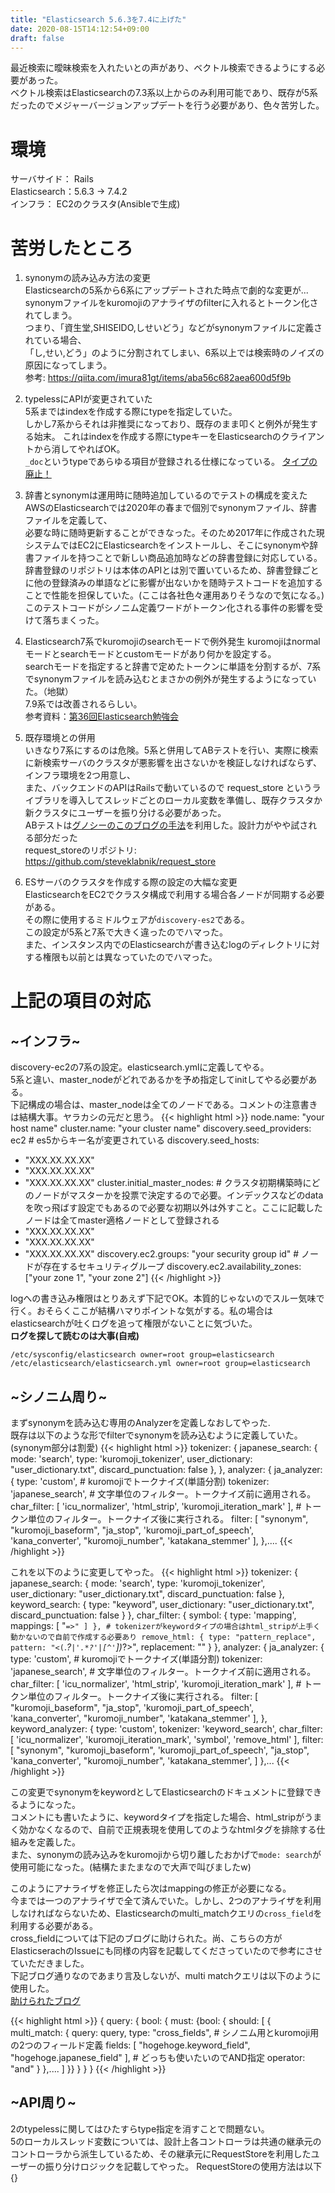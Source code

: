 ```yaml
---
title: "Elasticsearch 5.6.3を7.4に上げた"
date: 2020-08-15T14:12:54+09:00
draft: false
---
```

  
最近検索に曖昧検索を入れたいとの声があり、ベクトル検索できるようにする必要があった。  
ベクトル検索はElasticsearchの7.3系以上からのみ利用可能であり、既存が5系だったのでメジャーバージョンアップデートを行う必要があり、色々苦労した。 

# 環境  
サーバサイド： Rails  
Elasticsearch：5.6.3 -> 7.4.2  
インフラ： EC2のクラスタ(Ansibleで生成)

# 苦労したところ
1. synonymの読み込み方法の変更  
Elasticsearchの5系から6系にアップデートされた時点で劇的な変更が...
synonymファイルをkuromojiのアナライザのfilterに入れるとトークン化されてしまう。  
つまり、「資生堂,SHISEIDO,しせいどう」などがsynonymファイルに定義されている場合、  
「し,せい,どう」のように分割されてしまい、6系以上では検索時のノイズの原因になってしまう。  
参考: https://qiita.com/imura81gt/items/aba56c682aea600d5f9b



2. typelessにAPIが変更されていた  
5系まではindexを作成する際にtypeを指定していた。  
しかし7系からそれは非推奨になっており、既存のまま叩くと例外が発生する始末。 
これはindexを作成する際にtypeキーをElasticsearchのクライアントから消してやればOK。  
`_doc`というtypeであらゆる項目が登録される仕様になっている。 
[タイプの廃止！](https://www.elastic.co/jp/blog/moving-from-types-to-typeless-apis-in-elasticsearch-7-0)



3. 辞書とsynonymは運用時に随時追加しているのでテストの構成を変えた  
AWSのElasticsearchでは2020年の春まで個別でsynonymファイル、辞書ファイルを定義して、  
必要な時に随時更新することができなった。そのため2017年に作成された現システムではEC2にElasticsearchをインストールし、そこにsynonymや辞書ファイルを持つことで新しい商品追加時などの辞書登録に対応している。    
辞書登録のリポジトリは本体のAPIとは別で置いているため、辞書登録ごとに他の登録済みの単語などに影響が出ないかを随時テストコードを追加することで性能を担保していた。(ここは各社色々運用ありそうなので気になる。)  
このテストコードがシノニム定義ワードがトークン化される事件の影響を受けて落ちまくった。  



4. Elasticsearch7系でkuromojiのsearchモードで例外発生
kuromojiはnormalモードとsearchモードとcustomモードがあり何かを設定する。  
searchモードを指定すると辞書で定めたトークンに単語を分割するが、7系でsynonymファイルを読み込むとまさかの例外が発生するようになっていた。（地獄）  
7.9系では改善されるらしい。  
参考資料：[第36回Elasticsearch勉強会](https://noti.st/johtani/CEIYbT)  



5. 既存環境との併用  
いきなり7系にするのは危険。5系と併用してABテストを行い、実際に検索に新検索サーバのクラスタが悪影響を出さないかを検証しなければならず、インフラ環境を2つ用意し、  
また、バックエンドのAPIはRailsで動いているので request_store というライブラリを導入してスレッドごとのローカル変数を準備し、既存クラスタか新クラスタにユーザーを振り分ける必要があった。  
ABテストは[グノシーのこのブログの手法](https://data.gunosy.io/entry/ab_testing_assignment)を利用した。設計力がやや試される部分だった  
request_storeのリポジトリ: https://github.com/steveklabnik/request_store  


6. ESサーバのクラスタを作成する際の設定の大幅な変更  
ElasticsearchをEC2でクラスタ構成で利用する場合各ノードが同期する必要がある。  
その際に使用するミドルウェアが`discovery-es2`である。  
この設定が5系と7系で大きく違ったのでハマった。  
また、インスタンス内でのElasticsearchが書き込むlogのディレクトリに対する権限も以前とは異なっていたのでハマった。
  


# 上記の項目の対応  
## ~インフラ~

discovery-ec2の7系の設定。elasticsearch.ymlに定義してやる。  
5系と違い、master_nodeがどれであるかを予め指定してinitしてやる必要がある。  
下記構成の場合は、master_nodeは全てのノードである。コメントの注意書きは結構大事。ヤラカシの元だと思う。
{{< highlight html >}}
node.name: "your host name"
cluster.name: "your cluster name"
discovery.seed_providers: ec2 # es5からキー名が変更されている
discovery.seed_hosts:
  - "XXX.XX.XX.XX"
  - "XXX.XX.XX.XX"
  - "XXX.XX.XX.XX"
cluster.initial_master_nodes: # クラスタ初期構築時にどのノードがマスターかを投票で決定するので必要。インデックスなどのdataを吹っ飛ばす設定でもあるので必要な初期以外は外すこと。ここに記載したノードは全てmaster適格ノードとして登録される
  - "XXX.XX.XX.XX"
  - "XXX.XX.XX.XX"
  - "XXX.XX.XX.XX"
discovery.ec2.groups: "your security group id" # ノードが存在するセキュリティグループ
discovery.ec2.availability_zones: ["your zone 1", "your zone 2"]
{{< /highlight >}} 

logへの書き込み権限はとりあえず下記でOK。本質的じゃないのでスルー気味で行く。おそらくここが結構ハマりポイントな気がする。私の場合はelasticsearchが吐くログを追って権限がないことに気づいた。  
**ログを探して読むのは大事(自戒)**
```
/etc/sysconfig/elasticsearch owner=root group=elasticsearch  
/etc/elasticsearch/elasticsearch.yml owner=root group=elasticsearch
```

## ~シノニム周り~  

まずsynonymを読み込む専用のAnalyzerを定義しなおしてやった.  
既存は以下のような形でfilterでsynonymを読み込むように定義していた。(synonym部分は割愛) 
{{< highlight html >}}
tokenizer: {
    japanese_search: {
        mode: 'search',
        type: 'kuromoji_tokenizer',
        user_dictionary: "user_dictionary.txt",
        discard_punctuation: false
    },
},
analyzer: {
  ja_analyzer: {
      type: 'custom',
      # kuromojiでトークナイズ(単語分割)
      tokenizer: 'japanese_search',
      # 文字単位のフィルター。トークナイズ前に適用される。
      char_filter: [
          'icu_normalizer',
          'html_strip',
          'kuromoji_iteration_mark'
      ],
      # トークン単位のフィルター。トークナイズ後に実行される。
      filter: [
          "synonym",
          "kuromoji_baseform",
          "ja_stop",
          'kuromoji_part_of_speech',
          'kana_converter',
          "kuromoji_number",
          'katakana_stemmer'
      ],
  },....
{{< /highlight >}}  

これを以下のように変更してやった。
{{< highlight html >}}
tokenizer: {
    japanese_search: {
        mode: 'search',
        type: 'kuromoji_tokenizer',
        user_dictionary: "user_dictionary.txt",
        discard_punctuation: false
    },
    keyword_search: {
      type: "keyword",
      user_dictionary: "user_dictionary.txt",
      discard_punctuation: false
    }
},
char_filter: {
    symbol: {
        type: 'mapping',
            mappings: [
                "`=>"
            ]
        },
    # tokenizerがkeywordタイプの場合はhtml_stripが上手く動かないので自前で作成する必要あり
    remove_html: {
        type: "pattern_replace",
        pattern: "<(`.*?`|'.*?'|[^'`])*?>",
        replacement: ""
    }
},
analyzer: {
  ja_analyzer: {
      type: 'custom',
      # kuromojiでトークナイズ(単語分割)
      tokenizer: 'japanese_search',
      # 文字単位のフィルター。トークナイズ前に適用される。
      char_filter: [
          'icu_normalizer',
          'html_strip',
          'kuromoji_iteration_mark'
      ],
      # トークン単位のフィルター。トークナイズ後に実行される。
      filter: [
          "kuromoji_baseform",
          "ja_stop",
          'kuromoji_part_of_speech',
          'kana_converter',
          "kuromoji_number",
          'katakana_stemmer'
      ],
  },
  keyword_analyzer: {
      type: 'custom',
      tokenizer: 'keyword_search',
      char_filter: [
          'icu_normalizer',
          'kuromoji_iteration_mark',
          'symbol',
          'remove_html'
      ],
      filter: [
          "synonym",
          "kuromoji_baseform",
          'kuromoji_part_of_speech',
          "ja_stop",
          'kana_converter',
          "kuromoji_number",
          'katakana_stemmer',
      ]
  },...
{{< /highlight >}}  

この変更でsynonymをkeywordとしてElasticsearchのドキュメントに登録できるようになった。  
コメントにも書いたように、keywordタイプを指定した場合、html_stripがうまく効かなくなるので、自前で正規表現を使用して<hogehoge>のようなhtmlタグを排除する仕組みを定義した。  
また、synonymの読み込みをkuromojiから切り離したおかげで`mode: search`が使用可能になった。(結構たまたまなので大声で叫びましたw)  

このようにアナライザを修正したら次はmappingの修正が必要になる。  
今までは一つのアナライザで全て済んでいた。しかし、2つのアナライザを利用しなければならないため、Elasticsearchのmulti_matchクエリの`cross_field`を利用する必要がある。  
cross_fieldについては下記のブログに助けられた。尚、こちらの方がElasticserachのIssueにも同様の内容を記載してくださっていたので参考にさせていただきました。  
下記ブログ通りなのであまり言及しないが、multi matchクエリは以下のように使用した。  
[助けられたブログ](http://chie8842.hatenablog.com/entry/2019/09/29/124500)  

{{< highlight html >}}
{
  query: {
    bool: {
      must:
        {bool: {
          should: [
            {
              multi_match: {
                query: query,
                type: "cross_fields",
                # シノニム用とkuromoji用の2つのフィールド定義
                fields: [ "hogehoge.keyword_field", "hogehoge.japanese_field" ],
                # どっちも使いたいのでAND指定
                operator: "and"
              }
            },....
          ]
        }}
      }
  }
}
{{< /highlight >}}  

  
## ~API周り~   
2のtypelessに関してはひたすらtype指定を消すことで問題ない。  
5のローカルスレッド変数については、設計上各コントローラは共通の継承元のコントローラから派生しているため、その継承元にRequestStoreを利用したユーザーの振り分けロジックを記載してやった。
RequestStoreの使用方法は以下  
{}

